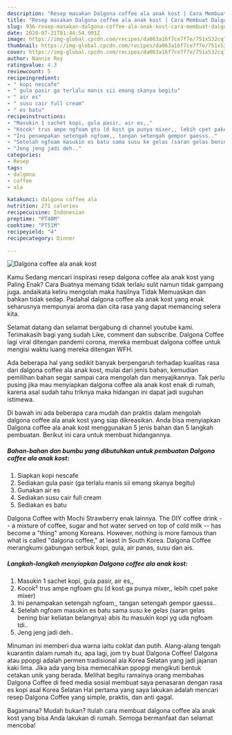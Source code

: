 ```yaml
---
description: "Resep masakan Dalgona coffee ala anak kost | Cara Membuat Dalgona coffee ala anak kost Yang Enak Dan Lezat"
title: "Resep masakan Dalgona coffee ala anak kost | Cara Membuat Dalgona coffee ala anak kost Yang Enak Dan Lezat"
slug: 936-resep-masakan-dalgona-coffee-ala-anak-kost-cara-membuat-dalgona-coffee-ala-anak-kost-yang-enak-dan-lezat
date: 2020-07-31T01:44:54.991Z
image: https://img-global.cpcdn.com/recipes/da063a16f7ce7f7e/751x532cq70/dalgona-coffee-ala-anak-kost-foto-resep-utama.jpg
thumbnail: https://img-global.cpcdn.com/recipes/da063a16f7ce7f7e/751x532cq70/dalgona-coffee-ala-anak-kost-foto-resep-utama.jpg
cover: https://img-global.cpcdn.com/recipes/da063a16f7ce7f7e/751x532cq70/dalgona-coffee-ala-anak-kost-foto-resep-utama.jpg
author: Nannie Roy
ratingvalue: 4.3
reviewcount: 5
recipeingredient:
- " kopi nescafe"
- " gula pasir ga terlalu manis sii emang skanya begitu"
- " air es"
- " susu cair full cream"
- " es batu"
recipeinstructions:
- "Masukin 1 sachet kopi, gula pasir, air es,,"
- "Kocok² trus ampe ngfoam gtu (d kost ga punya mixer,, lebih cpet pake mixer)"
- "Ini penampakan setengah ngfoam,, tangan setengah gempor gaesss.."
- "Setelah ngfoam masukin es batu sama susu ke gelas (saran gelas bening biar keliatan belangnya) abis itu masukin kopi yg uda ngfoam tdi.."
- "Jeng jeng jadi deh.."
categories:
- Resep
tags:
- dalgona
- coffee
- ala

katakunci: dalgona coffee ala 
nutrition: 271 calories
recipecuisine: Indonesian
preptime: "PT40M"
cooktime: "PT51M"
recipeyield: "4"
recipecategory: Dinner

---
```



![Dalgona coffee ala anak kost](https://img-global.cpcdn.com/recipes/da063a16f7ce7f7e/751x532cq70/dalgona-coffee-ala-anak-kost-foto-resep-utama.jpg)

Kamu Sedang mencari inspirasi resep dalgona coffee ala anak kost yang Paling Enak? Cara Buatnya memang tidak terlalu sulit namun tidak gampang juga. andaikata keliru mengolah maka hasilnya Tidak Memuaskan dan bahkan tidak sedap. Padahal dalgona coffee ala anak kost yang enak seharusnya mempunyai aroma dan cita rasa yang dapat memancing selera kita.

Selamat datang dan selamat bergabung di channel youtube kami. Terimakasih bagi yang sudah Like, comment dan subscribe. Dalgona Coffee lagi viral ditengan pandemi corona, mereka membuat dalgona coffee untuk mengisi waktu luang mereka ditengan WFH.

Ada beberapa hal yang sedikit banyak berpengaruh terhadap kualitas rasa dari dalgona coffee ala anak kost, mulai dari jenis bahan, kemudian pemilihan bahan segar sampai cara mengolah dan menyajikannya. Tak perlu pusing jika mau menyiapkan dalgona coffee ala anak kost enak di rumah, karena asal sudah tahu triknya maka hidangan ini dapat jadi suguhan istimewa.


Di bawah ini ada beberapa cara mudah dan praktis dalam mengolah dalgona coffee ala anak kost yang siap dikreasikan. Anda bisa menyiapkan Dalgona coffee ala anak kost menggunakan 5 jenis bahan dan 5 langkah pembuatan. Berikut ini cara untuk membuat hidangannya.

<!--inarticleads1-->

##### Bahan-bahan dan bumbu yang dibutuhkan untuk pembuatan Dalgona coffee ala anak kost:

1. Siapkan  kopi nescafe
1. Sediakan  gula pasir (ga terlalu manis sii emang skanya begitu)
1. Gunakan  air es
1. Sediakan  susu cair full cream
1. Sediakan  es batu


Dalgona Coffee with Mochi Strawberry enak lainnya. The DIY coffee drink -- a mixture of coffee, sugar and hot water served on top of cold milk -- has become a &#34;thing&#34; among Koreans. However, nothing is more famous than what is called &#34;dalgona coffee,&#34; at least in South Korea. Dalgona Coffee merangkumi gabungan serbuk kopi, gula, air panas, susu dan ais. 

<!--inarticleads2-->

##### Langkah-langkah menyiapkan Dalgona coffee ala anak kost:

1. Masukin 1 sachet kopi, gula pasir, air es,,
1. Kocok² trus ampe ngfoam gtu (d kost ga punya mixer,, lebih cpet pake mixer)
1. Ini penampakan setengah ngfoam,, tangan setengah gempor gaesss..
1. Setelah ngfoam masukin es batu sama susu ke gelas (saran gelas bening biar keliatan belangnya) abis itu masukin kopi yg uda ngfoam tdi..
1. Jeng jeng jadi deh..


Minuman ini memberi dua warna iaitu coklat dan putih. Alang-alang tengah kuarantin dalam rumah itu, apa lagi, jom try buat Dalgona Coffee! Dalgona atau ppopgi adalah permen tradisional ala Korea Selatan yang jadi jajanan kaki lima. Jika ada yang bisa memecahkan ppopgi mengikuti bentuk cetakan unik yang berada. Melihat begitu ramainya orang membahas Dalgona Coffee di feed media sosial membuat saya penasaran dengan rasa es kopi asal Korea Selatan Hal pertama yang saya lakukan adalah mencari resep Dalgona Coffee yang simple, praktis, dan anti gagal. 

Bagaimana? Mudah bukan? Itulah cara membuat dalgona coffee ala anak kost yang bisa Anda lakukan di rumah. Semoga bermanfaat dan selamat mencoba!
